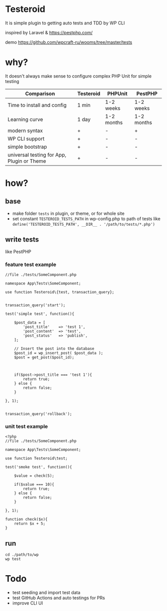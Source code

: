 # Testeroid

It is simple plugin to getting auto tests and TDD by WP CLI

inspired by Laravel & https://pestphp.com/

demo https://github.com/wpcraft-ru/wooms/tree/master/tests

# why?

It doesn't always make sense to configure complex PHP Unit for simple testing

| Comparison | Testeroid | PHPUnit | PestPHP |
| --- | --- | --- | --- |
| Time to install and config | 1 min | 1-2 weeks | 1-2 weeks |
| Learning curve | 1 day | 1-2 months | 1-2 months |
| modern syntax | + | - | + |
| WP CLI support | + | - | - |
| simple bootstrap | + | - | - |
| universal testing for App, Plugin or Theme | + | - | - |


# how?

## base
- make folder `tests` in plugin, or theme, or for whole site
- set constant `TESTEROID_TESTS_PATH` in wp-config.php to path of tests like `define('TESTEROID_TESTS_PATH', __DIR__ . '/path/to/tests/*.php')`

## write tests

like PestPHP

### feature test example
```
//file ./tests/SomeComponent.php

namespace App\Tests\SomeComponent;

use function Testeroid\{test, transaction_query};


transaction_query('start');

test('simple test', function(){

    $post_data = [
        'post_title'    => 'test 1',
        'post_content'  => 'test',
        'post_status'   => 'publish',
    ];

    // Insert the post into the database
    $post_id = wp_insert_post( $post_data );
    $post = get_post($post_id);



    if($post->post_title === 'test 1'){
        return true;
    } else {
        return false;
    }

}, 1);


transaction_query('rollback');
```


### unit test example
```
<?php
//file ./tests/SomeComponent.php

namespace App\Tests\SomeComponent;

use function Testeroid\test;

test('smoke test', function(){

    $value = check(5);

    if($value === 10){
        return true;
    } else {
        return false;
    }

}, 1);

function check($x){
    return $x + 5;
}
```



## run
```
cd ./path/to/wp
wp test
```


# Todo
- test seeding and import test data
- test GitHub Actions and auto testings for PRs
- improve CLI UI
